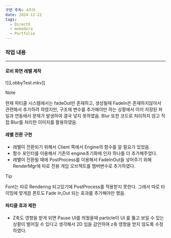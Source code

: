 ```yaml
---
구현 주차: 4주차
date: 2024-12-22
tags:
  - DirectX
  - momodora
  - Portfolio
---
```

### 작업 내용
---


#### 로비 화면 레밸 제작
![[LobbyTest.mkv]]

>[!note]
>현재 파티클 시스템에서는 fadeOut만 존재하고, 생성될때 FadeIn은 존재하지않아서 관련해서 추가하려 하였지만, 구조체 변수를 추가해야만 하는 상황에서 이미 저장된 파일과 연동에서 문제가 발생하여 결국 넣지 못하였음. Blur 또한 코드로 처리하지 않고 직접 Blur를 처리한 이미지를 활용하였음.

#### 레밸 전환 구현
- 레밸이 전환되기 위해서 Client 쪽에서 Engine의 함수를 알 필요가 있었음.
- 함수 포인터를 이용해서 기존의 engine초기화에 인자 하나를 더 추가해주었다.
- 레밸이 전환될 때에 PostProcess를 이용해서 FadeInOut을 넣어주기 위해 RenderMgr에 따로 전용 게임 오브젝트를 멤버변수로 추가하였다.

>[!tip]
>Font는 따로 Rendering 되고있기에 PostProcess를 적용받지 못한다. 그래서 따로 타이밍에 맞게끔 폰트도 Fade In,Out 되는 효과를 추가해야만 했음.

#### 파티클 효과 제한
- Z축도 영향을 받게 되면 Pause UI를 띄웠을때 particle이 UI 를 뚫고 보일 수 있는 상황이 벌어질 수 있다고 생각해서 2D 임을 감안하여 z축 영향을 받지 않도록 수정하였다.


